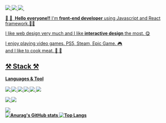 <a  href="https://minjunkass.tistory.com/" target="_blank"><img src="https://img.shields.io/badge/-Tistory-FF5722?style=flat&logo=Blogger&logoColor=white"/>&nbsp;<a  href="https://www.instagram.com/min.jun_k96/"  target="_blank"><img src="https://img.shields.io/badge/-min.jun_k96-E4405F?style=flat&logo=Instagram&logoColor=white"/>&nbsp;<a  href="https://www.facebook.com/minjun960"  target="_blank"><img src="https://img.shields.io/badge/-minjun960-1877F2?style=flat&logo=Facebook&logoColor=white"/>&nbsp;

:wave:&nbsp;:wave:&nbsp;&nbsp;<strong>Hello everyone!!</strong>
I'm <strong>front-end developer</strong> using Javascript and React framework.:wrench::hammer:

I like web design very much and I like <strong>interactive design</strong> the most.&nbsp;:yum:

I enjoy playing video games. PS5, Steam, Epic Game.&nbsp;:video_game:<br>
and I like to cook meat.&nbsp;:meat_on_bone:&nbsp;:meat_on_bone:

## :hammer_and_pick:&nbsp;Stack&nbsp;:hammer_and_pick:

<strong>Languages & Tool</storng> <br><br>
<img src="https://img.shields.io/badge/-HTML-E34F26?style=flat&logo=HTML5&logoColor=white"/>&nbsp;<img src="https://img.shields.io/badge/-CSS-1572B6?style=flat&logo=CSS3&logoColor=white"/>&nbsp;<img src="https://img.shields.io/badge/-Sass-CC6699?style=flat&logo=Sass&logoColor=white"/>&nbsp;<img src="https://img.shields.io/badge/-JavaScript-F7DF1E?style=flat&logo=JavaScript&logoColor=white"/>&nbsp;<img src="https://img.shields.io/badge/-TypeScript-3178C6?style=flat&logo=TypeScript&logoColor=white"/>&nbsp;<img src="https://img.shields.io/badge/-React-61DAFB?style=flat&logo=React&logoColor=white"/><br>

<img src="https://img.shields.io/badge/-Notion-000000?style=flat&logo=Notion&logoColor=white"/>&nbsp;<img src="https://img.shields.io/badge/-Slack-4A154B?style=flat&logo=Slack&logoColor=white"/><br>

<img src="https://img.shields.io/badge/-Visual Studio Code-007ACC?style=flat&logo=Visual Studio Code&logoColor=white"/><br>
![Anurag's GitHub stats](https://github-readme-stats.vercel.app/api?username=dubipy&show_icons=true&theme=radical)
![Top Langs](https://github-readme-stats.vercel.app/api/top-langs/?username=dubipy&layout=compact&theme=radical)
